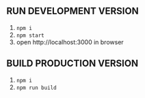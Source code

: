 ## RUN DEVELOPMENT VERSION
1. `npm i`
2. `npm start`
3. open http://localhost:3000 in browser


## BUILD PRODUCTION VERSION
1. `npm i`
2. `npm run build`
